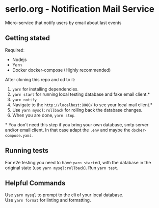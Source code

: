 # serlo.org - Notification Mail Service

Micro-service that notify users by email about last events

## Getting stated

Required:

- Nodejs
- Yarn
- Docker docker-compose (Highly recommended)

After cloning this repo and cd to it:

1. `yarn` for installing dependencies.
2. `yarn start` for running local testing database and fake email client.\*
3. `yarn notify`
4. Navigate to the `http://localhost:8080/` to see your local mail client.\*
5. Use `yarn mysql:rollback` for rolling back the database changes.
6. When you are done, `yarn stop`.

\* You don't need this step if you bring your own database, smtp server and/or email client. In that case adapt the `.env` and maybe the `docker-compose.yaml`.

## Running tests

For e2e testing you need to have `yarn start`ed, with the database in the original state (use `yarn mysql:rollback`).
Run `yarn test`.

## Helpful Commands

Use `yarn mysql` to prompt to the cli of your local database.  
Use `yarn format` for linting and formatting.
